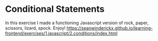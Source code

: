 # Conditional Statements


In this exercise I made a functioning Javascript version of rock, paper, scissors, lizard, spock. Enjoy!
https://seanwinderickx.github.io/learning-frontend/exercises/1.javascript/2.conditions/index.html